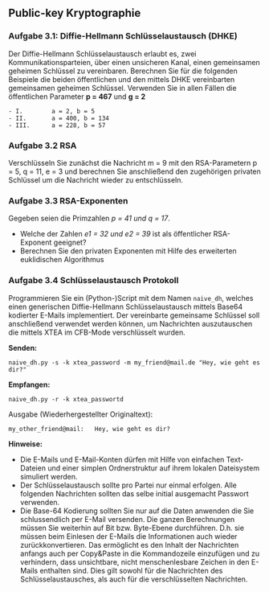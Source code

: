 ## Public-key Kryptographie

### Aufgabe 3.1: Diffie-Hellmann Schlüsselaustausch (DHKE)
Der Diffie-Hellmann Schlüsselaustausch erlaubt es, zwei Kommunikationsparteien, über einen unsicheren Kanal, einen gemeinsamen geheimen Schlüssel zu vereinbaren.
Berechnen Sie für die folgenden Beispiele die beiden öffentlichen und den mittels DHKE vereinbarten gemeinsamen geheimen Schlüssel. Verwenden Sie in allen Fällen die öffentlichen Parameter **p = 467** und **g = 2**

```
- I. 		a = 2, b = 5
- II.		a = 400, b = 134
- III.		a = 228, b = 57
```

### Aufgabe 3.2 RSA
Verschlüsseln Sie zunächst die Nachricht m = 9 mit den RSA-Parametern
p = 5, q = 11, e = 3
und berechnen Sie anschließend den zugehörigen privaten Schlüssel um die Nachricht wieder zu entschlüsseln.

### Aufgabe 3.3 RSA-Exponenten
Gegeben seien die Primzahlen *p = 41 und q = 17*.

- Welche der Zahlen *e1 = 32 und e2 = 39* ist als öffentlicher RSA-Exponent geeignet?
- Berechnen Sie den privaten Exponenten mit Hilfe des erweiterten euklidischen Algorithmus

### Aufgabe 3.4 Schlüsselaustausch Protokoll
Programmieren Sie ein (Python-)Script mit dem Namen `naive_dh`, welches einen generischen Diffie-Hellmann Schlüsselaustausch mittels Base64 kodierter E-Mails implementiert. Der vereinbarte gemeinsame Schlüssel soll anschließend verwendet werden können, um Nachrichten auszutauschen die mittels XTEA im CFB-Mode verschlüsselt wurden.

**Senden:**
```
naive_dh.py -s -k xtea_password -m my_friend@mail.de "Hey, wie geht es dir?"
```

**Empfangen:**
```
naive_dh.py -r -k xtea_passwortd
```

Ausgabe (Wiederhergestellter Originaltext): 
``` 
my_other_friend@mail:   Hey, wie geht es dir? 
```

**Hinweise:**
- Die E-Mails und E-Mail-Konten dürfen mit Hilfe von einfachen Text-Dateien und einer simplen Ordnerstruktur auf ihrem lokalen Dateisystem simuliert werden.
- Der Schlüsselaustausch sollte pro Partei nur einmal erfolgen. Alle folgenden Nachrichten sollten das selbe initial ausgemacht Passwort verwenden.
- Die Base-64 Kodierung sollten Sie nur auf die Daten anwenden die Sie schlussendlich per E-Mail versenden. Die ganzen Berechnungen müssen Sie weiterhin auf Bit bzw. Byte-Ebene durchführen. D.h. sie müssen beim Einlesen der E-Mails die Informationen auch wieder zurückkonvertieren. Das ermöglicht es den Inhalt der Nachrichten anfangs auch per Copy&Paste in die Kommandozeile einzufügen und zu verhindern, dass unsichtbare, nicht menschenlesbare Zeichen in den E-Mails enthalten sind. Dies gilt sowohl für die Nachrichten des Schlüsselaustausches, als auch für die verschlüsselten Nachrichten.
